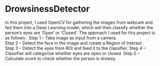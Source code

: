 # DrowsinessDetector
In this project, I used OpenCV for gathering the images from webcam and fed them into a Deep Learning model, which will then classify whether the person’s eyes are ‘Open’ or ‘Closed’.
 The approach I used for this project is as follows : 
 Step 1 – Take image as input from a camera.  
 Step 2 – Detect the face in the image and create a Region of Interest .  
 Step 3 – Detect the eyes from ROI and feed it to the classifier.
 Step 4 – Classifier will categorize whether eyes are open or closed.
 Step 5 – Calculate score to check whether the person is drowsy.
